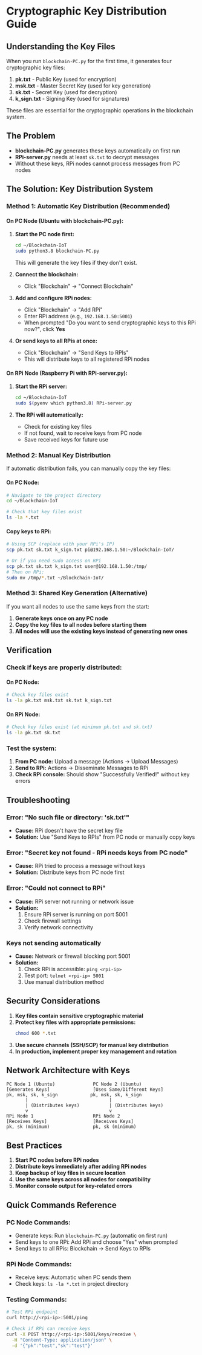 # Cryptographic Key Distribution Guide

## Understanding the Key Files

When you run `blockchain-PC.py` for the first time, it generates four cryptographic key files:

1. **pk.txt** - Public Key (used for encryption)
2. **msk.txt** - Master Secret Key (used for key generation)
3. **sk.txt** - Secret Key (used for decryption)
4. **k_sign.txt** - Signing Key (used for signatures)

These files are essential for the cryptographic operations in the blockchain system.

## The Problem

- **blockchain-PC.py** generates these keys automatically on first run
- **RPi-server.py** needs at least `sk.txt` to decrypt messages
- Without these keys, RPi nodes cannot process messages from PC nodes

## The Solution: Key Distribution System

### Method 1: Automatic Key Distribution (Recommended)

#### On PC Node (Ubuntu with blockchain-PC.py):

1. **Start the PC node first:**

   ```bash
   cd ~/Blockchain-IoT
   sudo python3.8 blockchain-PC.py
   ```

   This will generate the key files if they don't exist.

2. **Connect the blockchain:**

   - Click "Blockchain" → "Connect Blockchain"

3. **Add and configure RPi nodes:**

   - Click "Blockchain" → "Add RPi"
   - Enter RPi address (e.g., `192.168.1.50:5001`)
   - When prompted "Do you want to send cryptographic keys to this RPi now?", click **Yes**

4. **Or send keys to all RPis at once:**
   - Click "Blockchain" → "Send Keys to RPIs"
   - This will distribute keys to all registered RPi nodes

#### On RPi Node (Raspberry Pi with RPi-server.py):

1. **Start the RPi server:**

   ```bash
   cd ~/Blockchain-IoT
   sudo $(pyenv which python3.8) RPi-server.py
   ```

2. **The RPi will automatically:**
   - Check for existing key files
   - If not found, wait to receive keys from PC node
   - Save received keys for future use

### Method 2: Manual Key Distribution

If automatic distribution fails, you can manually copy the key files:

#### On PC Node:

```bash
# Navigate to the project directory
cd ~/Blockchain-IoT

# Check that key files exist
ls -la *.txt
```

#### Copy keys to RPi:

```bash
# Using SCP (replace with your RPi's IP)
scp pk.txt sk.txt k_sign.txt pi@192.168.1.50:~/Blockchain-IoT/

# Or if you need sudo access on RPi
scp pk.txt sk.txt k_sign.txt user@192.168.1.50:/tmp/
# Then on RPi:
sudo mv /tmp/*.txt ~/Blockchain-IoT/
```

### Method 3: Shared Key Generation (Alternative)

If you want all nodes to use the same keys from the start:

1. **Generate keys once on any PC node**
2. **Copy the key files to all nodes before starting them**
3. **All nodes will use the existing keys instead of generating new ones**

## Verification

### Check if keys are properly distributed:

#### On PC Node:

```bash
# Check key files exist
ls -la pk.txt msk.txt sk.txt k_sign.txt
```

#### On RPi Node:

```bash
# Check key files exist (at minimum pk.txt and sk.txt)
ls -la pk.txt sk.txt
```

### Test the system:

1. **From PC node:** Upload a message (Actions → Upload Messages)
2. **Send to RPi:** Actions → Disseminate Messages to RPi
3. **Check RPi console:** Should show "Successfully Verified!" without key errors

## Troubleshooting

### Error: "No such file or directory: 'sk.txt'"

- **Cause:** RPi doesn't have the secret key file
- **Solution:** Use "Send Keys to RPIs" from PC node or manually copy keys

### Error: "Secret key not found - RPi needs keys from PC node"

- **Cause:** RPi tried to process a message without keys
- **Solution:** Distribute keys from PC node first

### Error: "Could not connect to RPi"

- **Cause:** RPi server not running or network issue
- **Solution:**
  1. Ensure RPi server is running on port 5001
  2. Check firewall settings
  3. Verify network connectivity

### Keys not sending automatically

- **Cause:** Network or firewall blocking port 5001
- **Solution:**
  1. Check RPi is accessible: `ping <rpi-ip>`
  2. Test port: `telnet <rpi-ip> 5001`
  3. Use manual distribution method

## Security Considerations

1. **Key files contain sensitive cryptographic material**
2. **Protect key files with appropriate permissions:**
   ```bash
   chmod 600 *.txt
   ```
3. **Use secure channels (SSH/SCP) for manual key distribution**
4. **In production, implement proper key management and rotation**

## Network Architecture with Keys

```
PC Node 1 (Ubuntu)              PC Node 2 (Ubuntu)
[Generates Keys]                [Uses Same/Different Keys]
pk, msk, sk, k_sign            pk, msk, sk, k_sign
       |                              |
       | (Distributes keys)           | (Distributes keys)
       v                              v
RPi Node 1                      RPi Node 2
[Receives Keys]                 [Receives Keys]
pk, sk (minimum)                pk, sk (minimum)
```

## Best Practices

1. **Start PC nodes before RPi nodes**
2. **Distribute keys immediately after adding RPi nodes**
3. **Keep backup of key files in secure location**
4. **Use the same keys across all nodes for compatibility**
5. **Monitor console output for key-related errors**

## Quick Commands Reference

### PC Node Commands:

- Generate keys: Run `blockchain-PC.py` (automatic on first run)
- Send keys to one RPi: Add RPi and choose "Yes" when prompted
- Send keys to all RPis: Blockchain → Send Keys to RPIs

### RPi Node Commands:

- Receive keys: Automatic when PC sends them
- Check keys: `ls -la *.txt` in project directory

### Testing Commands:

```bash
# Test RPi endpoint
curl http://<rpi-ip>:5001/ping

# Check if RPi can receive keys
curl -X POST http://<rpi-ip>:5001/keys/receive \
  -H "Content-Type: application/json" \
  -d '{"pk":"test","sk":"test"}'
```

